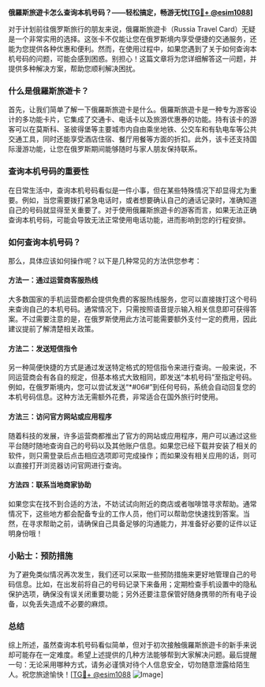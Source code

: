 **俄羅斯旅遊卡怎么查询本机号码？——轻松搞定，畅游无忧[[TG💪+ @esim1088](https://t.me/s/esim1088)]**

对于计划前往俄罗斯旅行的朋友来说，俄羅斯旅遊卡（Russia Travel Card）无疑是一个非常实用的选择。这张卡不仅能让您在俄罗斯境内享受便捷的交通服务，还能为您提供各种优惠和便利。然而，在使用过程中，如果您遇到了关于如何查询本机号码的问题，可能会感到困惑。别担心！这篇文章将为您详细解答这一问题，并提供多种解决方案，帮助您顺利解决困扰。

### 什么是俄羅斯旅遊卡？

首先，让我们简单了解一下俄羅斯旅遊卡是什么。俄羅斯旅遊卡是一种专为游客设计的多功能卡片，它集成了交通卡、电话卡以及旅游优惠券的功能。持有该卡的游客可以在莫斯科、圣彼得堡等主要城市内自由乘坐地铁、公交车和有轨电车等公共交通工具，同时还能享受酒店住宿、餐厅用餐等方面的折扣。此外，该卡还支持国际漫游功能，让您在俄罗斯期间能够随时与家人朋友保持联系。

### 查询本机号码的重要性

在日常生活中，查询本机号码看似是一件小事，但在某些特殊情况下却显得尤为重要。例如，当您需要拨打紧急电话时，或者想要确认自己的通话记录时，准确知道自己的号码就显得至关重要了。对于使用俄羅斯旅遊卡的游客而言，如果无法正确查询本机号码，可能会导致无法正常使用电话功能，进而影响到您的行程安排。

### 如何查询本机号码？

那么，具体应该如何操作呢？以下是几种常见的方法供您参考：

#### 方法一：通过运营商客服热线

大多数国家的手机运营商都会提供免费的客服热线服务，您可以直接拨打这个号码来查询自己的本机号码。通常情况下，只需按照语音提示输入相关信息即可获得答案。不过需要注意的是，在俄罗斯使用此方法可能需要额外支付一定的费用，因此建议提前了解清楚相关政策。

#### 方法二：发送短信指令

另一种简便快捷的方式是通过发送特定格式的短信指令来进行查询。一般来说，不同运营商会有各自的规定，但基本格式大致相同，即发送“本机号码”至指定号码。例如，在俄罗斯境内，您可以尝试发送“*#06#”到任何号码，系统会自动回复您的本机号码信息。这种方法无需额外花费，非常适合在国外旅行时使用。

#### 方法三：访问官方网站或应用程序

随着科技的发展，许多运营商都推出了官方的网站或应用程序，用户可以通过这些平台随时随地查询自己的号码以及其他账户信息。如果您已经下载并安装了相关的软件，则只需登录后点击相应选项即可完成操作；而如果没有相关应用的话，则可以直接打开浏览器访问官网进行查询。

#### 方法四：联系当地商家协助

如果您实在找不到合适的方法，不妨试试向附近的商店或者咖啡馆寻求帮助。通常情况下，这些地方都会配备专业的工作人员，他们可以帮助您快速找到答案。当然，在寻求帮助之前，请确保自己具备足够的沟通能力，并准备好必要的证件以证明身份哦！

### 小贴士：预防措施

为了避免类似情况再次发生，我们还可以采取一些预防措施来更好地管理自己的号码信息。比如，在出发前将自己的号码记录下来备用；定期检查手机设置中的隐私保护选项，确保没有误关闭重要功能；另外还要注意保管好随身携带的所有电子设备，以免丢失造成不必要的麻烦。

### 总结

综上所述，虽然查询本机号码看似简单，但对于初次接触俄羅斯旅遊卡的新手来说却可能存在一定难度。希望上述提供的几种方法能够帮到大家解决问题。最后提醒一句：无论采用哪种方式，请务必谨慎对待个人信息安全，切勿随意泄露给陌生人。祝您旅途愉快！[[TG💪+ @esim1088](https://t.me/s/esim1088) ![Image](https://i.postimg.cc/4NQfJmqS/Snipaste-2025-05-13-00-14-12.png)]
